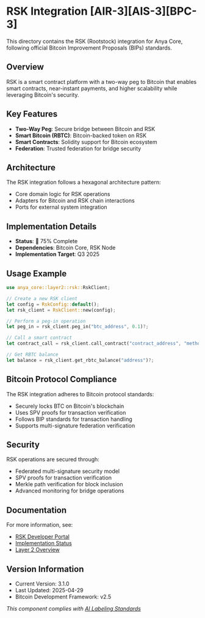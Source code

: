 # RSK Integration [AIR-3][AIS-3][BPC-3]

This directory contains the RSK (Rootstock) integration for Anya Core, following official Bitcoin Improvement Proposals (BIPs) standards.

## Overview

RSK is a smart contract platform with a two-way peg to Bitcoin that enables smart contracts, near-instant payments, and higher scalability while leveraging Bitcoin's security.

## Key Features

- **Two-Way Peg**: Secure bridge between Bitcoin and RSK
- **Smart Bitcoin (RBTC)**: Bitcoin-backed token on RSK
- **Smart Contracts**: Solidity support for Bitcoin ecosystem
- **Federation**: Trusted federation for bridge security

## Architecture

The RSK integration follows a hexagonal architecture pattern:

- Core domain logic for RSK operations
- Adapters for Bitcoin and RSK chain interactions
- Ports for external system integration

## Implementation Details

- **Status**: 🔄 75% Complete
- **Dependencies**: Bitcoin Core, RSK Node
- **Implementation Target**: Q3 2025

## Usage Example

```rust
use anya_core::layer2::rsk::RskClient;

// Create a new RSK client
let config = RskConfig::default();
let rsk_client = RskClient::new(config);

// Perform a peg-in operation
let peg_in = rsk_client.peg_in("btc_address", 0.1)?;

// Call a smart contract
let contract_call = rsk_client.call_contract("contract_address", "method", params)?;

// Get RBTC balance
let balance = rsk_client.get_rbtc_balance("address")?;
```

## Bitcoin Protocol Compliance

The RSK integration adheres to Bitcoin protocol standards:

- Securely locks BTC on Bitcoin's blockchain
- Uses SPV proofs for transaction verification
- Follows BIP standards for transaction handling
- Supports multi-signature federation verification

## Security

RSK operations are secured through:

- Federated multi-signature security model
- SPV proofs for transaction verification
- Merkle path verification for block inclusion
- Advanced monitoring for bridge operations

## Documentation

For more information, see:

- [RSK Developer Portal](https://developers.rsk.co/)
- [Implementation Status](../../../../docs/IMPLEMENTATION_MILESTONES.md)
- [Layer 2 Overview](../../../../docs/architecture/OVERVIEW.md)

## Version Information

- Current Version: 3.1.0
- Last Updated: 2025-04-29
- Bitcoin Development Framework: v2.5

*This component complies with [AI Labeling Standards](../../../../docs/AI_LABELING.md)* 